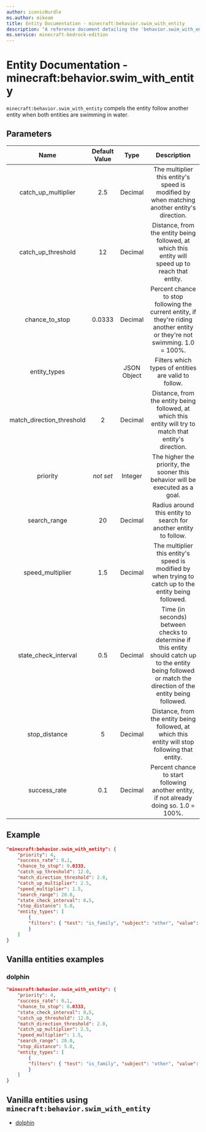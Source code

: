 ```yaml
---
author: iconicNurdle
ms.author: mikeam
title: Entity Documentation - minecraft:behavior.swim_with_entity
description: "A reference document detailing the 'behavior.swim_with_entity' entity goal"
ms.service: minecraft-bedrock-edition
---
```


# Entity Documentation - minecraft:behavior.swim_with_entity

`minecraft:behavior.swim_with_entity` compels the entity follow another entity when both entities are swimming in water.

## Parameters

|Name| Default Value| Type| Description|
|:-----------:|:-----------:|:-----------:|:-----------:|
|catch_up_multiplier| 2.5| Decimal| The multiplier this entity's speed is modified by when matching another entity's direction.|
|catch_up_threshold| 12| Decimal| Distance, from the entity being followed, at which this entity will speed up to reach that entity.|
|chance_to_stop| 0.0333| Decimal| Percent chance to stop following the current entity, if they're riding another entity or they're not swimming. 1.0 = 100%.|
| entity_types| | JSON Object| Filters which types of entities are valid to follow.|
|match_direction_threshold| 2| Decimal| Distance, from the entity being followed, at which this entity will try to match that entity's direction.|
|priority|*not set*|Integer|The higher the priority, the sooner this behavior will be executed as a goal.|
|search_range| 20| Decimal| Radius around this entity to search for another entity to follow.|
|speed_multiplier| 1.5| Decimal| The multiplier this entity's speed is modified by when trying to catch up to the entity being followed.|
|state_check_interval| 0.5| Decimal| Time (in seconds) between checks to determine if this entity should catch up to the entity being followed or match the direction of the entity being followed.|
|stop_distance| 5| Decimal| Distance, from the entity being followed, at which this entity will stop following that entity.|
success_rate| 0.1| Decimal| Percent chance to start following another entity, if not already doing so. 1.0 = 100%.|

## Example

```json
"minecraft:behavior.swim_with_entity": {
    "priority": 4,
    "success_rate": 0.1,
    "chance_to_stop": 0.0333,
    "catch_up_threshold": 12.0,
    "match_direction_threshold": 2.0,
    "catch_up_multiplier": 2.5,
    "speed_multiplier": 1.5,
    "search_range": 20.0,
    "state_check_interval": 0.5,
    "stop_distance": 5.0,
    "entity_types": [
        {
        "filters": { "test": "is_family", "subject": "other", "value": "player" }
        }
    ]
}
```

## Vanilla entities examples

### dolphin

```json
"minecraft:behavior.swim_with_entity": {
    "priority": 4,
    "success_rate": 0.1,
    "chance_to_stop": 0.0333,
    "state_check_interval": 0.5,
    "catch_up_threshold": 12.0,
    "match_direction_threshold": 2.0,
    "catch_up_multiplier": 2.5,
    "speed_multiplier": 1.5,
    "search_range": 20.0,
    "stop_distance": 5.0,
    "entity_types": [
        {
        "filters": { "test": "is_family", "subject": "other", "value": "player" }
        }
    ]
}
```

## Vanilla entities using `minecraft:behavior.swim_with_entity`

- [dolphin](../../../../Source/VanillaBehaviorPack_Snippets/entities/dolphin.md)
